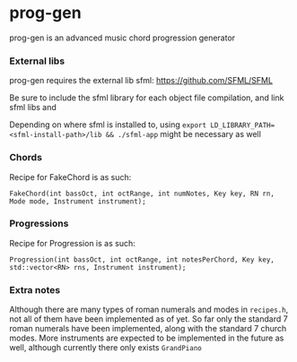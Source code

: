 # prog-gen
prog-gen is an advanced music chord progression generator

### External libs
prog-gen requires the external lib sfml: https://github.com/SFML/SFML

Be sure to include the sfml library for each object file compilation, and link sfml libs <system> and <audio> in the creation of the final executable, as explained in https://www.sfml-dev.org/tutorials/2.5/start-linux.php

Depending on where sfml is installed to, using `export LD_LIBRARY_PATH=<sfml-install-path>/lib && ./sfml-app` might be necessary as well

### Chords
Recipe for FakeChord is as such:

`FakeChord(int bassOct, int octRange, int numNotes, Key key, RN rn, Mode mode, Instrument instrument);`

### Progressions
Recipe for Progression is as such:

`Progression(int bassOct, int octRange, int notesPerChord, Key key, std::vector<RN> rns, Instrument instrument);`

### Extra notes

Although there are many types of roman numerals and modes in `recipes.h`, not all of them have been implemented as of yet. So far only the standard 7 roman numerals have been implemented, along with the standard 7 church modes. More instruments are expected to be implemented in the future as well, although currently there only exists `GrandPiano`